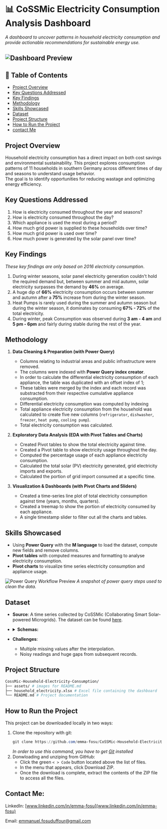 # 📊 CoSSMic Electricity Consumption Analysis Dashboard
_A dashboard to uncover patterns in household electricity consumption and provide actionable recommendations for sustainable energy use._

![Dashboard Preview](assets/dashboard.gif)
---

## 📑 Table of Contents
- [Project Overview](#project-overview)  
- [Key Questions Addressed](#key-questions-addressed)  
- [Key Findings](#key-findings)  
- [Methodology](#methodology)  
- [Skills Showcased](#skills-showcased)  
- [Dataset](#dataset)  
- [Project Structure](#project-structure)  
- [How to Run the Project](#how-to-run-the-project)    
- [contact Me](#contact-me)

## Project Overview
Household electricity consumption has a direct impact on both cost savings and environmental sustainability. 
This project explores consumption patterns of 11 households in southern Germany across different times of day and seasons to understand usage behavior.   
The goal is to identify opportunities for reducing wastage and optimizing energy efficiency.  

## Key Questions Addressed
1. How is electricity consumed throughout the year and seasons?
2. How is electricity consumed throughout the day?
3. Which appliance is used the most during a period?
4. How much grid power is supplied to these households over time?
5. How much grid power is used over time?
6. How much power is generated by the solar panel over time? 

## Key Findings
*These key findings are only based on 2016 electricity consumption*.  
1.  During winter seasons, solar panel electricity generation couldn't hold the required demand but, between summer and mid autumn, solar electricity surpasses the demand by **46%** on average.
2. A huge dip of **66%** electricity consumption occurs between summer and autumn after a **75%** increase from during the winter season.
3. Heat Pumps is rarely used during the summer and autumn season but during the winter season, it dominates by consuming **67% - 72%** of the total electricity.
4. During winter, peak Consumption was observed during **3 am - 4 am** and **5 pm - 6pm** and fairly during stable during the rest of the year.

## Methodology
1. **Data Cleaning & Preparation (with Power Query)**   
   - Columns relating to industrial areas and public infrastructure were removed.
   - The columns were indexed with **Power Query index creator**.
   - In order to calculate the differential electricity consumption of each appliance, 
   the table was duplicated with an offset index of 1;
   - These tables were merged by the index and each record was substracted from their respective cumulative appliance consumption.
   - Differential electricity consumption was computed by indexing
   - Total appliance electricity consumption from the household was calculated to create five new columns (`refrigerator`, `dishwasher`, `freezer`, `heat pump`, `cooling pump`).
   - Total electricity consumption was calculated. 

2. **Exploratory Data Analysis (EDA with Pivot Tables and Charts)**  
   - Created Pivot tables to show the total electricity against time.
   - Created a Pivot table to show electricity usage throughout the day.
   - Computed the percentage usage of each appliance electricity consumption.
   - Calculated the total solar (PV) electricity generated, grid electricity imports and exports.
   - Calculated the portion of grid import consumed at a specific time.  

3. **Visualization & Dashboards (with Pivot Charts and Sliders)**    
   - Created a time-series line plot of total electricity consumption against time (years, months, quarters).  
   - Created a treemap to show the portion of electricity consumed by each appliance.
   - A single timestamp slider to filter out all the charts and tables.


## Skills Showcased
- Using **Power Query** with the **M language** to load the dataset, compute new fields and remove columns.
- **Pivot tables** with computed measures and formatting to analyse electricity consumption. 
- **Pivot charts** to visualize time series electricity consumption and appliance usage.

![Power Query Workflow Preview](assets/power_query.gif)
*A snapshot of power query steps used to clean the data.*


## Dataset
- **Source**: A time series collected by CoSSMic (Collaborating Smart Solar-powered Microgrids). The dataset can be found [here](https://data.open-power-system-data.org/household_data/).
- <details>
   <summary style="font-weight: bold">Schemas:</summary>
   
     - utc_timestamp
       - Type: datetime
       - Format: fmt:%Y-%m-%dT%H%M%SZ
       - Description: Start of time period in Coordinated Universal Time
   * cet_cest_timestamp
       - Type: datetime
       - Format: fmt:%Y-%m-%dT%H%M%S%z
       - Description: Start of time period in Central European (Summer-) Time
   * interpolated
       - Type: string
       - Description: marker to indicate which columns are missing data in source data and has been interpolated (e.g. DE_KN_Residential1_grid_import;)
   * DE_KN_residential1_dishwasher
       - Type: number (float)
       - Description: Dishwasher energy consumption in a residential building, located in the suburban area in kWh
   * DE_KN_residential1_freezer
       - Type: number (float)
       - Description: Freezer energy consumption in a residential building, located in the suburban area in kWh
   * DE_KN_residential1_grid_import
       - Type: number (float)
       - Description: Energy imported from the public grid in a residential building, located in the suburban area in kWh
   * DE_KN_residential1_heat_pump
       - Type: number (float)
       - Description: Heat pump energy consumption in a residential building, located in the suburban area in kWh
   * DE_KN_residential1_pv
       - Type: number (float)
       - Description: Total Photovoltaic energy generation in a residential building, located in the suburban area in kWh
   * DE_KN_residential1_washing_machine
       - Type: number (float)
       - Description: Washing machine energy consumption in a residential building, located in the suburban area in kWh
   * DE_KN_residential2_circulation_pump
       - Type: number (float)
       - Description: Circulation pump energy consumption in a residential building, located in the suburban area in kWh
   * DE_KN_residential2_dishwasher
       - Type: number (float)
       - Description: Dishwasher energy consumption in a residential building, located in the suburban area in kWh
   * DE_KN_residential2_freezer
       - Type: number (float)
       - Description: Freezer energy consumption in a residential building, located in the suburban area in kWh
   * DE_KN_residential2_grid_import
       - Type: number (float)
       - Description: Energy imported from the public grid in a residential building, located in the suburban area in kWh
   * DE_KN_residential2_washing_machine
       - Type: number (float)
       - Description: Washing machine energy consumption in a residential building, located in the suburban area in kWh
   * DE_KN_residential3_circulation_pump
       - Type: number (float)
       - Description: Circulation pump energy consumption in a residential building, located in the urban area in kWh
   * DE_KN_residential3_dishwasher
       - Type: number (float)
       - Description: Dishwasher energy consumption in a residential building, located in the urban area in kWh
   * DE_KN_residential3_freezer
       - Type: number (float)
       - Description: Freezer energy consumption in a residential building, located in the urban area in kWh
   * DE_KN_residential3_grid_export
       - Type: number (float)
       - Description: Energy exported to the public grid in a residential building, located in the urban area in kWh
   * DE_KN_residential3_grid_import
       - Type: number (float)
       - Description: Energy imported from the public grid in a residential building, located in the urban area in kWh
   * DE_KN_residential3_pv
       - Type: number (float)
       - Description: Total Photovoltaic energy generation in a residential building, located in the urban area in kWh
   * DE_KN_residential3_refrigerator
       - Type: number (float)
       - Description: Refrigerator energy consumption in a residential building, located in the urban area in kWh
   * DE_KN_residential3_washing_machine
       - Type: number (float)
       - Description: Washing machine energy consumption in a residential building, located in the urban area in kWh
   * DE_KN_residential4_dishwasher
       - Type: number (float)
       - Description: Dishwasher energy consumption in a residential building, located in the urban area in kWh
   * DE_KN_residential4_ev
       - Type: number (float)
       - Description: Electric Vehicle charging energy in a residential building, located in the urban area in kWh
   * DE_KN_residential4_freezer
       - Type: number (float)
       - Description: Freezer energy consumption in a residential building, located in the urban area in kWh
   * DE_KN_residential4_grid_export
       - Type: number (float)
       - Description: Energy exported to the public grid in a residential building, located in the urban area in kWh
   * DE_KN_residential4_grid_import
       - Type: number (float)
       - Description: Energy imported from the public grid in a residential building, located in the urban area in kWh
   * DE_KN_residential4_heat_pump
       - Type: number (float)
       - Description: Heat pump energy consumption in a residential building, located in the urban area in kWh
   * DE_KN_residential4_pv
       - Type: number (float)
       - Description: Total Photovoltaic energy generation in a residential building, located in the urban area in kWh
   * DE_KN_residential4_refrigerator
       - Type: number (float)
       - Description: Refrigerator energy consumption in a residential building, located in the urban area in kWh
   * DE_KN_residential4_washing_machine
       - Type: number (float)
       - Description: Washing machine energy consumption in a residential building, located in the urban area in kWh
   * DE_KN_residential5_dishwasher
       - Type: number (float)
       - Description: Dishwasher energy consumption in a residential apartment, located in the urban area in kWh
   * DE_KN_residential5_grid_import
       - Type: number (float)
       - Description: Energy imported from the public grid in a residential apartment, located in the urban area in kWh
   * DE_KN_residential5_refrigerator
       - Type: number (float)
       - Description: Refrigerator energy consumption in a residential apartment, located in the urban area in kWh
   * DE_KN_residential5_washing_machine
       - Type: number (float)
       - Description: Washing machine energy consumption in a residential apartment, located in the urban area in kWh
   * DE_KN_residential6_circulation_pump
       - Type: number (float)
       - Description: Circulation pump energy consumption in a residential building, located in the urban area in kWh
   * DE_KN_residential6_dishwasher
       - Type: number (float)
       - Description: Dishwasher energy consumption in a residential building, located in the urban area in kWh
   * DE_KN_residential6_freezer
       - Type: number (float)
       - Description: Freezer energy consumption in a residential building, located in the urban area in kWh
   * DE_KN_residential6_grid_export
       - Type: number (float)
       - Description: Energy exported to the public grid in a residential building, located in the urban area in kWh
   * DE_KN_residential6_grid_import
       - Type: number (float)
       - Description: Energy imported from the public grid in a residential building, located in the urban area in kWh
   * DE_KN_residential6_pv
       - Type: number (float)
       - Description: Total Photovoltaic energy generation in a residential building, located in the urban area in kWh
   * DE_KN_residential6_washing_machine
       - Type: number (float)
       - Description: Washing machine energy consumption in a residential building, located in the urban area in kWh
   </details>
- **Challenges**:
   - Multiple missing values after the interpolation.
   - Noisy readings and huge gaps from subsequent records. 

##  Project Structure
```bash
CossMic-Household-Electricity-Consumption/
├── assets/ # images for README.md
├── household_electricity.xlsx # Excel file containing the dashboard
└── README.md # Project documentation
```

## How to Run the Project
This project can be downloaded locally in two ways:
1. Clone the repository with git:
   ```powershell
   git clone https://github.com/emma-fosu/CoSSMic-Household-Electricity-Consumption.git
   ```  
   *In order to use this command, you have to get [Git](https://git-scm.com/downloads) installed*
2. Donwloading and unziping from GitHub:
   - Click the green `< > Code` button located above the list of files.
   - In the menu that appears, click Download ZIP.
   - Once the download is complete, extract the contents of the ZIP file to access all the files. 

## Contact Me:

LinkedIn: [www.linkedin.com/in/emma-fosu](www.linkedin.com/in/emma-fosu)

Email: [emmanuel.fosuduffour@gmail.com](mailto:emmanuel.fosuduffour@gmail.com)